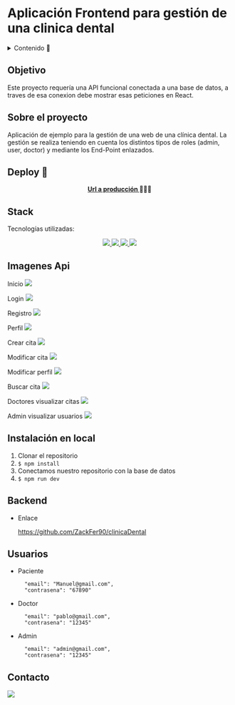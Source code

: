 # Aplicación Frontend para gestión de una clinica dental

<details>
  <summary>Contenido 📝</summary>
  <ol>
    <li><a href="#objetivo">Objetivo</a></li>
    <li><a href="#sobre-el-proyecto">Sobre el proyecto</a></li>
    <li><a href="#deploy-🚀">Deploy</a></li>
    <li><a href="#stack">Stack</a></li>
    <li><a href="#diagrama-bd">Diagrama</a></li>
    <li><a href="#instalación-en-local">Instalación</a></li>
    <li><a href="#endpoints">Endpoints</a></li>
    <li><a href="#contacto">Contacto</a></li>
  </ol>
</details>

## Objetivo

Este proyecto requería una API funcional conectada a una base de datos, a traves de esa conexion debe mostrar esas peticiones en React.

## Sobre el proyecto

Aplicación de ejemplo para la gestión de una web de una clínica dental. La gestión se realiza teniendo en cuenta los distintos tipos de roles (admin, user, doctor) y mediante los End-Point enlazados.

## Deploy 🚀

<div align="center">
    <a href="https://zackfer90.github.io/clinicaDentalFronted/"><strong>Url a producción </strong></a>🚀🚀🚀
</div>

## Stack

Tecnologías utilizadas:

<div align="center">
<a href="https://sequelize.org/">
    <img src= "https://img.shields.io/badge/sequelize-323330?style=for-the-badge&logo=sequelize&logoColor=white"/>
</a>
<a href="https://developer.mozilla.org/es/docs/Web/JavaScript">
    <img src= "https://img.shields.io/badge/javascipt-EFD81D?style=for-the-badge&logo=javascript&logoColor=black"/>
</a>
<a href="https://developer.mozilla.org/es/docs/Web/JavaScript">
    <img src= "https://img.shields.io/badge/React-0A497B?style=for-the-badge&logo=React&logoColor=white"/>
</a>
<a href="https://developer.mozilla.org/es/docs/Web/JavaScript">
    <img src= "https://img.shields.io/badge/SCSS-008f39?style=for-the-badge&logo=CSS&logoColor=black"/>
</a>
 </div>

## Imagenes Api

Inicio
<img src="./public/imagenes/inicio.JPG">

Login
<img src="./public/imagenes/login.JPG">

Registro
<img src="./public/imagenes/register.JPG">

Perfil
<img src="./public/imagenes/perfil.JPG">

Crear cita
<img src="./public/imagenes/crearCita.JPG">

Modificar cita
<img src="./public/imagenes/modificarCita.JPG">

Modificar perfil
<img src="./public/imagenes/modificarUser.JPG">

Buscar cita
<img src="./public/imagenes/buscador.JPG">

Doctores visualizar citas
<img src="./public/imagenes/doctorCitas.JPG">

Admin visualizar usuarios
<img src="./public/imagenes/adminUsuarios.JPG">

## Instalación en local

1. Clonar el repositorio
2. `$ npm install`
3. Conectamos nuestro repositorio con la base de datos
4. `$ npm run dev`

## Backend

  - Enlace

      https://github.com/ZackFer90/clinicaDental

## Usuarios

- Paciente

        "email": "Manuel@gmail.com",
        "contrasena": "67890"

- Doctor

        "email": "pablo@gmail.com",
        "contrasena": "12345"

- Admin

        "email": "admin@gmail.com",
        "contrasena": "12345"

## Contacto

<a href="https://www.linkedin.com/" target="_blank"><img src="https://img.shields.io/badge/-LinkedIn-%230077B5?style=for-the-badge&logo=linkedin&logoColor=white" target="_blank"></a>
